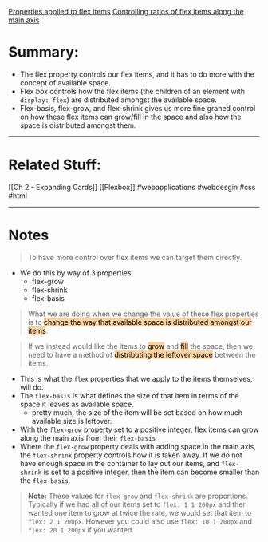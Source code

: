[Properties applied to flex items](https://developer.mozilla.org/en-US/docs/Web/CSS/CSS_Flexible_Box_Layout/Basic_Concepts_of_Flexbox#properties_applied_to_flex_items)
[Controlling ratios of flex items along the main axis](https://developer.mozilla.org/en-US/docs/Web/CSS/CSS_Flexible_Box_Layout/Controlling_Ratios_of_Flex_Items_Along_the_Main_Ax)

# Summary:
- The flex property controls our flex items, and it has to do more with the concept of available space.
- Flex box controls how the flex items (the children of an element with `display: flex`) are distributed amongst the available space.
- Flex-basis, flex-grow, and flex-shrink gives us more fine graned control on how these flex items can grow/fill in the space and also how the space is distributed amongst them.

---
# Related Stuff:
[[Ch 2 - Expanding Cards]]
[[Flexbox]]
#webapplications 
#webdesgin 
#css 
#html 

---
# Notes
> To have more control over flex items we can target them directly.	
- We do this by way of 3 properties:
	- flex-grow
	- flex-shrink
	- flex-basis
 > What we are doing when we change the value of these flex properties is to <mark style="background: #FFB86CA6;">change the way that available space is distributed amongst our items</mark>.

> If we instead would like the items to <mark style="background: #FFB86CA6;">grow</mark> and <mark style="background: #FFB86CA6;">fill</mark> the space, then we need to have a method of <mark style="background: #FFB86CA6;">distributing the leftover space</mark> between the items.

- This is what the `flex` properties that we apply to the items themselves, will do.
- The `flex-basis` is what defines the size of that item in terms of the space it leaves as available space.
	- pretty much, the size of the item will be set based on how much available size is leftover. 
- With the `flex-grow` property set to a positive integer, flex items can grow along the main axis from their `flex-basis`
- Where the `flex-grow` property deals with adding space in the main axis, the `flex-shrink` property controls how it is taken away. If we do not have enough space in the container to lay out our items, and `flex-shrink` is set to a positive integer, then the item can become smaller than the `flex-basis`.

> **Note:** These values for `flex-grow` and `flex-shrink` are proportions. Typically if we had all of our items set to `flex: 1 1 200px` and then wanted one item to grow at twice the rate, we would set that item to `flex: 2 1 200px`. However you could also use `flex: 10 1 200px` and `flex: 20 1 200px` if you wanted.